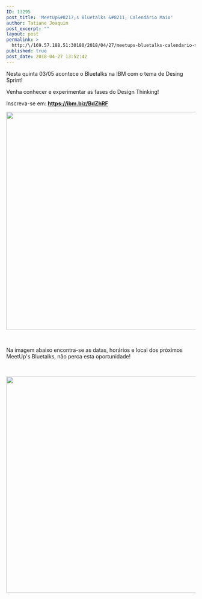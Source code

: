 ```yaml
---
ID: 13295
post_title: 'MeetUp&#8217;s Bluetalks &#8211; Calendário Maio'
author: Tatiane Joaquim
post_excerpt: ""
layout: post
permalink: >
  http:/\/169.57.188.51:30180/2018/04/27/meetups-bluetalks-calendario-maio/
published: true
post_date: 2018-04-27 13:52:42
---
```

Nesta quinta 03/05 acontece o Bluetalks na IBM com o tema de Desing Sprint!

Venha conhecer e experimentar as fases do Design Thinking!

Inscreva-se em: <b><a href="https://ibm.biz/BdZhRF">https://ibm.biz/BdZhRF</a></b>

<img class="alignnone wp-image-13316 size-large" src="http://bluedev.com.br/wp-content/uploads/2018/04/bluetalks-week-0503-1024x580.jpg" alt="" width="1024" height="580" />

&nbsp;

Na imagem abaixo encontra-se as datas, horários e local dos próximos MeetUp's Bluetalks, não perca esta oportunidade!

&nbsp;

<img class="alignnone wp-image-13309 size-large" src="http://bluedev.com.br/wp-content/uploads/2018/04/template-agenda-maio-01-1024x576.jpg" alt="" width="1024" height="576" />

&nbsp;

&nbsp;